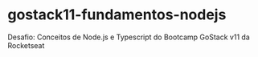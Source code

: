 # gostack11-fundamentos-nodejs
Desafio: Conceitos de Node.js e Typescript do Bootcamp GoStack v11 da Rocketseat
